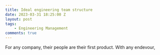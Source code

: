 ```yaml
---
title: Ideal engineering team structure
date: 2023-03-31 18:25:00 Z
layout: post
tags:
    - Engineering Management
comments: true
---
```


For any company, their people are their first product. With any endevour,
